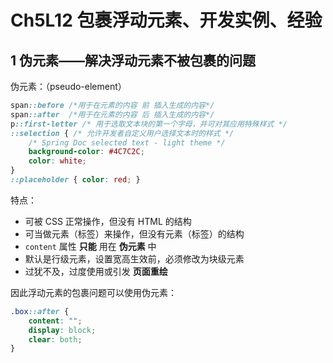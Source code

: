 # Ch5L12 包裹浮动元素、开发实例、经验



## 1 伪元素——解决浮动元素不被包裹的问题

伪元素：（pseudo-element）

```css
span::before /*用于在元素的内容 前 插入生成的内容*/
span::after  /*用于在元素的内容 后 插入生成的内容*/
p::first-letter /* 用于选取文本块的第一个字母，并可对其应用特殊样式 */
::selection { /* 允许开发者自定义用户选择文本时的样式 */
    /* Spring Doc selected text - light theme */
    background-color: #4C7C2C;
    color: white;
}
::placeholder { color: red; }
```

特点：

- 可被 CSS 正常操作，但没有 HTML 的结构
- 可当做元素（标签）来操作，但没有元素（标签）的结构
- `content` 属性 **只能** 用在 **伪元素** 中
- 默认是行级元素，设置宽高生效前，必须修改为块级元素
- 过犹不及，过度使用或引发 **页面重绘**

因此浮动元素的包裹问题可以使用伪元素：

```css
.box::after {
    content: "";
    display: block;
    clear: both;
}
```

